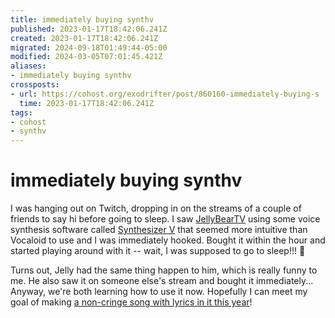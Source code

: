 ```yaml
---
title: immediately buying synthv
published: 2023-01-17T18:42:06.241Z
created: 2023-01-17T18:42:06.241Z
migrated: 2024-09-18T01:49:44-05:00
modified: 2024-03-05T07:01:45.421Z
aliases:
- immediately buying synthv
crossposts:
- url: https://cohost.org/exodrifter/post/860160-immediately-buying-s
  time: 2023-01-17T18:42:06.241Z
tags:
- cohost
- synthv
---
```


# immediately buying synthv

I was hanging out on Twitch, dropping in on the streams of a couple of friends to say hi before going to sleep. I saw [JellyBearTV](https://www.twitch.tv/jellybeartv) using some voice synthesis software called [Synthesizer V](https://dreamtonics.com/en/synthesizerv/) that seemed more intuitive than Vocaloid to use and I was immediately hooked. Bought it within the hour and started playing around with it -- wait, I was supposed to go to sleep!!! 🥴

Turns out, Jelly had the same thing happen to him, which is really funny to me. He also saw it on someone else's stream and bought it immediately... Anyway, we're both learning how to use it now. Hopefully I can meet my goal of making [a non-cringe song with lyrics in it this year](20240305070145.md)!
